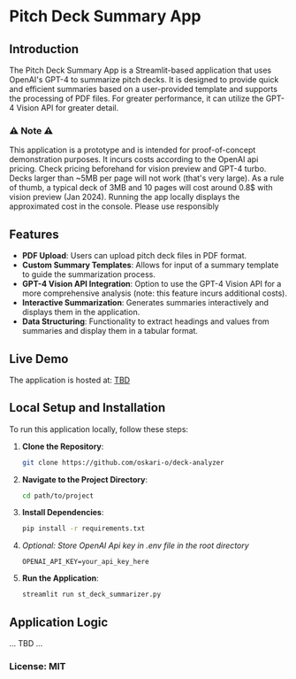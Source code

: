 # Pitch Deck Summary App

## Introduction
The Pitch Deck Summary App is a Streamlit-based application that uses OpenAI's GPT-4 to summarize pitch decks. It is designed to provide quick and efficient summaries based on a user-provided template and supports the processing of PDF files. For greater performance, it can utilize the GPT-4 Vision API for greater detail.

### ⚠️ Note ⚠️

This application is a prototype and is intended for proof-of-concept demonstration purposes. It incurs costs according to the OpenAI api pricing. Check pricing beforehand for vision preview and GPT-4 turbo. Decks larger than ~5MB per page will not work (that's very large). As a rule of thumb, a typical deck of 3MB and 10 pages will cost around 0.8$ with vision preview (Jan 2024). Running the app locally displays the approximated cost in the console. Please use responsibly
## Features
- **PDF Upload**: Users can upload pitch deck files in PDF format.
- **Custom Summary Templates**: Allows for input of a summary template to guide the summarization process.
- **GPT-4 Vision API Integration**: Option to use the GPT-4 Vision API for a more comprehensive analysis (note: this feature incurs additional costs).
- **Interactive Summarization**: Generates summaries interactively and displays them in the application.
- **Data Structuring**: Functionality to extract headings and values from summaries and display them in a tabular format.

## Live Demo
The application is hosted at: [TBD](TBD)

## Local Setup and Installation
To run this application locally, follow these steps:

1. **Clone the Repository**:
   ```bash
   git clone https://github.com/oskari-o/deck-analyzer
2. **Navigate to the Project Directory**:
   ```bash
   cd path/to/project
3. **Install Dependencies**:
   ```bash
   pip install -r requirements.txt
4. *Optional: Store OpenAI Api key in .env file in the root directory* 
   ```.env
   OPENAI_API_KEY=your_api_key_here
5. **Run the Application**:
   ```bash
   streamlit run st_deck_summarizer.py

## Application Logic
... TBD ...

### License: MIT
   
